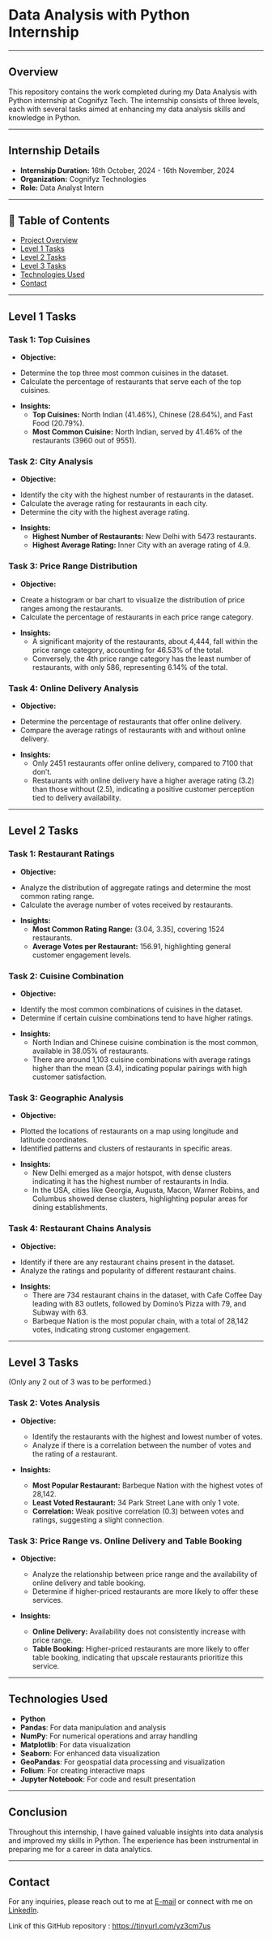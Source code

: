 # Data Analysis with Python Internship

---

## Overview

This repository contains the work completed during my Data Analysis with Python internship at Cognifyz Tech. The internship consists of three levels, each with several tasks aimed at enhancing my data analysis skills and knowledge in Python. 

---

## Internship Details

- **Internship Duration:** 16th October, 2024 - 16th November, 2024
- **Organization:** Cognifyz Technologies
- **Role:** Data Analyst Intern

---

## 📁 Table of Contents
- [Project Overview](#overview)
- [Level 1 Tasks](#level-1-tasks)
- [Level 2 Tasks](#level-2-tasks)
- [Level 3 Tasks](#level-3-tasks)
- [Technologies Used](#technologies-used)
- [Contact](#contact)

---

## Level 1 Tasks

### Task 1: Top Cuisines 
- **Objective:**
* Determine the top three most common cuisines in the dataset.
* Calculate the percentage of restaurants that serve each of the top cuisines.
  
- **Insights:**
  - **Top Cuisines:** North Indian (41.46%), Chinese (28.64%), and Fast Food (20.79%).
  - **Most Common Cuisine:** North Indian, served by 41.46% of the restaurants (3960 out of 9551).

### Task 2: City Analysis
- **Objective:**
* Identify the city with the highest number of restaurants in the dataset.
* Calculate the average rating for restaurants in each city.
* Determine the city with the highest average rating.
  
- **Insights:**
  - **Highest Number of Restaurants:** New Delhi with 5473 restaurants.
  - **Highest Average Rating:** Inner City with an average rating of 4.9.

### Task 3: Price Range Distribution
- **Objective:**
* Create a histogram or bar chart to visualize the distribution of price ranges among the restaurants.
* Calculate the percentage of restaurants in each price range category.
  
- **Insights:**
  - A significant majority of the restaurants, about 4,444, fall within the price range category, accounting for 46.53% of the total.
  - Conversely, the 4th price range category has the least number of restaurants, with only 586, representing 6.14% of the total.
 
### Task 4: Online Delivery Analysis
- **Objective:**
* Determine the percentage of restaurants that offer online delivery.
* Compare the average ratings of restaurants with and without online delivery.
  
- **Insights:**
  -  Only 2451 restaurants offer online delivery, compared to 7100 that don’t.
  -  Restaurants with online delivery have a higher average rating (3.2) than those without (2.5), indicating a positive customer perception tied to delivery availability.

---

## Level 2 Tasks

### Task 1: Restaurant Ratings
- **Objective:**
* Analyze the distribution of aggregate ratings and determine the most common rating range.
* Calculate the average number of votes received by restaurants.

- **Insights:**
  - **Most Common Rating Range:** (3.04, 3.35], covering 1524 restaurants.
  - **Average Votes per Restaurant:** 156.91, highlighting general customer engagement levels.

### Task 2: Cuisine Combination
- **Objective:**
* Identify the most common combinations of cuisines in the dataset.
* Determine if certain cuisine combinations tend to have higher ratings.

- **Insights:**
  - North Indian and Chinese cuisine combination is the most common, available in 38.05% of restaurants.
  - There are around 1,103 cuisine combinations with average ratings higher than the mean (3.4), indicating popular pairings with high customer satisfaction.

### Task 3: Geographic Analysis
- **Objective:**
* Plotted the locations of restaurants on a map using longitude and latitude coordinates. 
* Identified patterns and clusters of restaurants in specific areas.

- **Insights:**
  - New Delhi emerged as a major hotspot, with dense clusters indicating it has the highest number of restaurants in India.
  - In the USA, cities like Georgia, Augusta, Macon, Warner Robins, and Columbus showed dense clusters, highlighting popular areas for dining establishments.
 
### Task 4: Restaurant Chains Analysis
- **Objective:**
* Identify if there are any restaurant chains present in the dataset.
* Analyze the ratings and popularity of different restaurant chains.

- **Insights:**
  - There are 734 restaurant chains in the dataset, with Cafe Coffee Day leading with 83 outlets, followed by Domino’s Pizza with 79, and Subway with 63.
  - Barbeque Nation is the most popular chain, with a total of 28,142 votes, indicating strong customer engagement.

---

## Level 3 Tasks 
(Only any 2 out of 3 was to be performed.)

### Task 2: Votes Analysis
- **Objective:**
  * Identify the restaurants with the highest and lowest number of votes.
  * Analyze if there is a correlation between the number of votes and the rating of a restaurant.
  
- **Insights:**
  - **Most Popular Restaurant:** Barbeque Nation with the highest votes of 28,142.
  - **Least Voted Restaurant:** 34 Park Street Lane with only 1 vote.
  - **Correlation:** Weak positive correlation (0.3) between votes and ratings, suggesting a slight connection.

### Task 3: Price Range vs. Online Delivery and Table Booking
- **Objective:**
  * Analyze the relationship between price range and the availability of online delivery and table booking.
  * Determine if higher-priced restaurants are more likely to offer these services.
  
- **Insights:**
  - **Online Delivery:** Availability does not consistently increase with price range.
  - **Table Booking:** Higher-priced restaurants are more likely to offer table booking, indicating that upscale restaurants prioritize this service.

---

## Technologies Used
- **Python**
- **Pandas**: For data manipulation and analysis
- **NumPy**: For numerical operations and array handling
- **Matplotlib**: For data visualization
- **Seaborn**: For enhanced data visualization
- **GeoPandas**: For geospatial data processing and visualization
- **Folium**: For creating interactive maps
- **Jupyter Notebook**: For code and result presentation

---

## Conclusion

Throughout this internship, I have gained valuable insights into data analysis and improved my skills in Python. The experience has been instrumental in preparing me for a career in data analytics.

---

## Contact

For any inquiries, please reach out to me at [E-mail](**singhishita3299@gmail.com**) or connect with me on [LinkedIn](https://www.linkedin.com/in/ishitasingh3299).

Link of this GitHub repository : https://tinyurl.com/yz3cm7us
